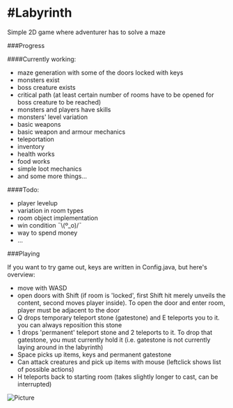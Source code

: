 #Labyrinth
=========

Simple 2D game where adventurer has to solve a maze

###Progress

####Currently working:
* maze generation with some of the doors locked with keys
* monsters exist
* boss creature exists
* critical path (at least certain number of rooms have to be opened for boss creature to be reached)
* monsters and players have skills
* monsters' level variation
* basic weapons
* basic weapon and armour mechanics
* teleportation
* inventory
* health works
* food works
* simple loot mechanics
* and some more things...

####Todo:
* player levelup
* variation in room types
* room object implementation
* win condition ¯\\(º_o)/¯
* way to spend money
* ...

###Playing

If you want to try game out, keys are written in Config.java, but here's overview:
* move with WASD
* open doors with Shift (if room is 'locked', first Shift hit merely unveils the content, second moves player inside). To open the door and enter room, player must be adjacent to the door
* Q drops temporary teleport stone (gatestone) and E teleports you to it. you can always reposition this stone
* 1 drops 'permanent' teleport stone and 2 teleports to it. To drop that gatestone, you must currently hold it (i.e. gatestone is not currently laying around in the labyrinth)
* Space picks up items, keys and permanent gatestone
* Can attack creatures and pick up items with mouse (leftclick shows list of possible actions)
* H teleports back to starting room (takes slightly longer to cast, can be interrupted)


![Picture](https://raw.github.com/henri5/Labyrinth/master/screenshot.png)
